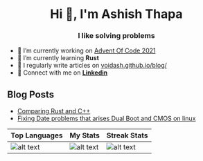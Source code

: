 <h1 align="center">Hi 👋, I'm Ashish Thapa</h1>
<h3 align="center">I like solving problems</h3>

- 🔭 I’m currently working on [Advent Of Code 2021](https://github.com/voidash/AOC2021)
- 🌱 I’m currently learning **Rust**
- 📝 I regularly write articles on [voidash.github.io/blog/](https://voidash.github.io/blog/)
- 👨 Connect with me on [**Linkedin**](https://www.linkedin.com/in/voidash/)

<h2 align="left"> Blog Posts</h2>
 
<!-- BLOG-POST-LIST:START -->
- [Comparing Rust and C++](https://voidash.github.io/blog/posts/2021/rust-new-competitor-to-c-and-c++/)
- [Fixing Date problems that arises Dual Boot and CMOS on linux](https://voidash.github.io/blog/posts/2021/linux-and-time/) 
<!-- BLOG-POST-LIST:END -->


| Top Languages | My Stats | Streak Stats |
|-|-|-|
|  ![alt text](https://github-readme-stats.vercel.app/api/top-langs?username=voidash&show_icons=true&locale=en&langs_count=8&layout=compact)  | ![alt text](https://github-readme-stats.vercel.app/api?username=voidash&show_icons=true&locale=en) | ![alt text](https://github-readme-streak-stats.herokuapp.com/?user=voidash&) |

